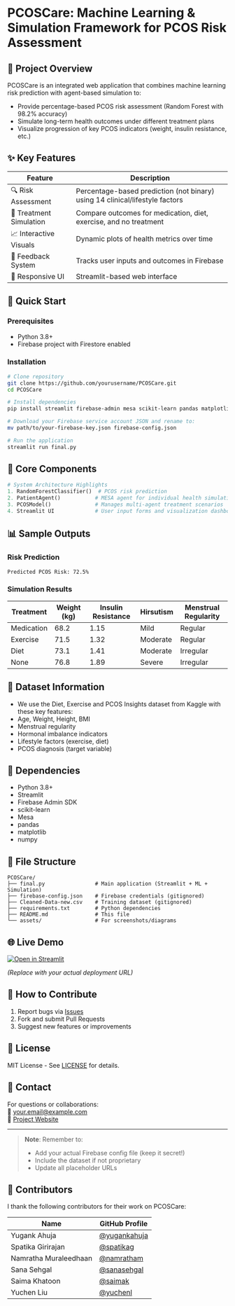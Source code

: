 # PCOSCare: Machine Learning & Simulation Framework for PCOS Risk Assessment

## 🎯 Project Overview
PCOSCare is an integrated web application that combines machine learning risk prediction with agent-based simulation to:
- Provide percentage-based PCOS risk assessment (Random Forest with 98.2% accuracy)
- Simulate long-term health outcomes under different treatment plans
- Visualize progression of key PCOS indicators (weight, insulin resistance, etc.)

## ✨ Key Features
| Feature | Description |
|---------|-------------|
| 🔍 Risk Assessment | Percentage-based prediction (not binary) using 14 clinical/lifestyle factors |
| 🧪 Treatment Simulation | Compare outcomes for medication, diet, exercise, and no treatment |
| 📈 Interactive Visuals | Dynamic plots of health metrics over time |
| 🔄 Feedback System | Tracks user inputs and outcomes in Firebase |
| 📱 Responsive UI | Streamlit-based web interface |

## 🚀 Quick Start

### Prerequisites
- Python 3.8+
- Firebase project with Firestore enabled

### Installation
```bash
# Clone repository
git clone https://github.com/yourusername/PCOSCare.git
cd PCOSCare

# Install dependencies
pip install streamlit firebase-admin mesa scikit-learn pandas matplotlib numpy

# Download your Firebase service account JSON and rename to:
mv path/to/your-firebase-key.json firebase-config.json

# Run the application
streamlit run final.py
```

## 🧩 Core Components
```python
# System Architecture Highlights
1. RandomForestClassifier()  # PCOS risk prediction
2. PatientAgent()           # MESA agent for individual health simulation  
3. PCOSModel()              # Manages multi-agent treatment scenarios
4. Streamlit UI             # User input forms and visualization dashboard
```

## 📊 Sample Outputs
### Risk Prediction
```
Predicted PCOS Risk: 72.5%
```

### Simulation Results
| Treatment | Weight (kg) | Insulin Resistance | Hirsutism | Menstrual Regularity |
|-----------|-------------|--------------------|-----------|----------------------|
| Medication | 68.2 | 1.15 | Mild | Regular |
| Exercise | 71.5 | 1.32 | Moderate | Regular |
| Diet | 73.1 | 1.41 | Moderate | Irregular |
| None | 76.8 | 1.89 | Severe | Irregular |

## 📝 Dataset Information
- We use the Diet, Exercise and PCOS Insights dataset from Kaggle with these key features:
- Age, Weight, Height, BMI
- Menstrual regularity
- Hormonal imbalance indicators
- Lifestyle factors (exercise, diet)
- PCOS diagnosis (target variable)

## 🧩 Dependencies
- Python 3.8+
- Streamlit
- Firebase Admin SDK
- scikit-learn
- Mesa
- pandas
- matplotlib
- numpy

## 📂 File Structure
```
PCOSCare/
├── final.py                # Main application (Streamlit + ML + Simulation)
├── firebase-config.json    # Firebase credentials (gitignored)
├── Cleaned-Data-new.csv    # Training dataset (gitignored)
├── requirements.txt        # Python dependencies
├── README.md               # This file
└── assets/                 # For screenshots/diagrams
```

## 🌐 Live Demo
[![Open in Streamlit](https://static.streamlit.io/badges/streamlit_badge_black_white.svg)](https://your-streamlit-app-url.com)

*(Replace with your actual deployment URL)*

## 🤝 How to Contribute
1. Report bugs via [Issues](https://github.com/yourusername/PCOSCare/issues)
2. Fork and submit Pull Requests
3. Suggest new features or improvements

## 📜 License
MIT License - See [LICENSE](LICENSE) for details.

## 📧 Contact
For questions or collaborations:  
📩 your.email@example.com  
🔗 [Project Website](https://your-project-site.com)

---

> **Note**: Remember to:
> - Add your actual Firebase config file (keep it secret!)
> - Include the dataset if not proprietary
> - Update all placeholder URLs


## 👥 Contributors
I thank the following contributors for their work on PCOSCare:

| Name                  | GitHub Profile |
|-----------------------|----------------|
| Yugank Ahuja          | [@yugankahuja](https://github.com/yugankahuja) |
| Spatika Girirajan     | [@spatikag](https://github.com/spatikag) |
| Namratha Muraleedhaan | [@namratham](https://github.com/namratham) |
| Sana Sehgal           | [@sanasehgal](https://github.com/sanasehgal) |
| Saima Khatoon         | [@saimak](https://github.com/saimak) |
| Yuchen Liu            | [@yuchenl](https://github.com/yuchenl) |

